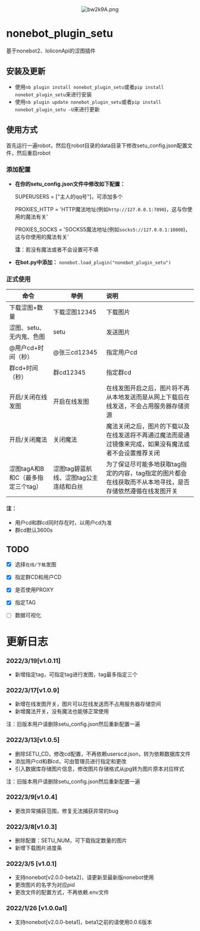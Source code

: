 <div align=center>
	<img src="https://s4.ax1x.com/2022/03/05/bw2k9A.png" alt="bw2k9A.png" border="0"/>
</div>

# nonebot_plugin_setu

基于nonebot2、loliconApi的涩图插件



## 安装及更新

- 使用`nb plugin install nonebot_plugin_setu`或者`pip install nonebot_plugin_setu`来进行安装
- 使用`nb plugin update nonebot_plugin_setu`或者`pip install nonebot_plugin_setu -U`来进行更新



## 使用方式

首先运行一遍robot，然后在robot目录的data目录下修改setu_config.json配置文件，然后重启robot



### 添加配置

- **在你的setu_config.json文件中修改如下配置：**

  SUPERUSERS = ["主人的qq号"]，可添加多个

  PROXIES_HTTP = 'HTTP魔法地址(例如`http://127.0.0.1:7890`)，这与你使用的魔法有关'

  PROXIES_SOCKS = 'SOCKS5魔法地址(例如`socks5://127.0.0.1:10808`)，这与你使用的魔法有关'

  **注**：若没有魔法或者不会设置可不填

  

- **在bot.py中添加：**
  `nonebot.load_plugin("nonebot_plugin_setu")`



### 正式使用

| 命令                              | 举例                                   | 说明                                                         |
| --------------------------------- | -------------------------------------- | :----------------------------------------------------------- |
| 下载涩图+数量                     | 下载涩图12345                          | 下载图片                                                     |
| 涩图、setu、无内鬼、色图          | setu                                   | 发送图片                                                     |
| @用户cd+时间（秒）                | @张三cd12345                           | 指定用户cd                                                   |
| 群cd+时间（秒）                   | 群cd12345                              | 指定群cd                                                     |
| 开启/关闭在线发图                 | 开启在线发图                           | 在线发图开启之后，图片将不再从本地发送而是从网上下载后在线发送，不会占用服务器存储资源 |
| 开启/关闭魔法                     | 关闭魔法                               | 魔法关闭之后，图片的下载以及在线发送将不再通过魔法而是通过镜像来完成，如果没有魔法或者不会设置推荐关闭 |
| 涩图tagA和B和C（最多指定三个tag） | 涩图tag碧蓝航线、涩图tag公主连结和白丝 | 为了保证尽可能多地获取tag指定的内容，tag指定的图片都会在线获取而不从本地寻找，是否存储依然遵循在线发图开关 |

#### 注：

- 用户cd和群cd同时存在时，以用户cd为准
- 群cd默认3600s

## TODO

- [x] 选择`在线/下载`发图
- [x] 指定群CD和用户CD
- [x] 是否使用PROXY
- [x] 指定TAG
- [ ] 数据可视化



# 更新日志

### 2022/3/19[v1.0.11]

- 新增指定tag，可指定tag进行发图，tag最多指定三个



### 2022/3/17[v1.0.9]

- 新增在线发图开关，图片可以在线发送而不占用服务器存储空间
- 新增魔法开关，没有魔法也能够正常使用

注：旧版本用户请删除setu_config.json然后重新配置一遍



### 2022/3/13[v1.0.5]

- 删除SETU_CD，修改cd配置，不再依赖userscd.json，转为依赖数据库文件
- 添加用户cd和群cd，可由管理员进行指定和更改
- 引入数据库存储图片信息，修改图片存储格式从jpg转为图片原本对应样式

注：旧版本用户请删除setu_config.json然后重新配置一遍



### 2022/3/9[v1.0.4]

- 更改异常捕获范围，修复无法捕获异常的bug



### 2022/3/8[v1.0.3]

- 删除配置：SETU_NUM，可下载指定数量的图片
- 新增下载图片进度条



### 2022/3/5 [v1.0.1]

- 支持nonebot[v2.0.0-beta2]，请更新至最新版nonebot使用
- 更改图片的名字为对应pid
- 更改文件的配置方式，不再依赖.env文件



### 2022/1/26 [v1.0.0a1]

- 支持nonebot[v2.0.0-beta1]，beta1之前的请使用0.0.6版本

